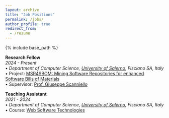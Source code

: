 ```yaml
---
layout: archive
title: "Job Positions"
permalink: /jobs/
author_profile: true
redirect_from:
  - /resume
---
```


{% include base_path %}


**Research Fellow**<br/>
_2024 - Present<br/>_
• _Department of Computer Science, [University of Salerno](https://web.unisa.it/en/university), Fisciano SA, Italy_<br/>
• Project: [MSR4SBOM: Mining Software Repositories for enhanced Software Bills of Materials](https://msr4sbom.github.io/)<br/>
• Supervisor: [Prof. Giuseppe Scanniello](https://sites.google.com/view/prof-giuseppe-scanniello/home)
 

**Teaching Assistant**<br/>
_2021 - 2024<br/>_
• _Department of Computer Science, [University of Salerno](https://web.unisa.it/en/university), Fisciano SA, Italy_<br/>
• Course: [Web Software Technologies](https://unisa.coursecatalogue.cineca.it/insegnamenti/2023/511551/2017/9999/500153?coorte=2022&schemaid=17311)<br/>
